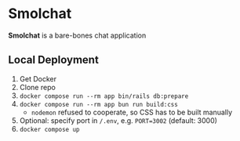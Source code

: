# Smolchat

**Smolchat** is a bare-bones chat application

## Local Deployment

1. Get Docker
2. Clone repo
3. `docker compose run --rm app bin/rails db:prepare`
4. `docker compose run --rm app bun run build:css`
   * `nodemon` refused to cooperate, so CSS has to be built manually
5. Optional: specify port in `/.env`, e.g. `PORT=3002` (default: 3000)
6. `docker compose up`
